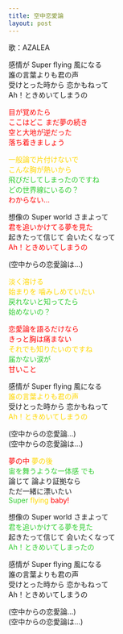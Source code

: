 ```yaml
---
title: 空中恋愛論
layout: post
---
```

歌：AZALEA

<p>感情が Super flying 風になる<br />
誰の言葉よりも君の声<br />
受けとった時から 恋かもねって<br />
Ah！ときめいてしまうの</p>

<p><font color="red">目が覚めたら<br />
ここはどこ まだ夢の続き<br />
空と大地が逆だった<br />
落ち着きましょう</font></p>

<p><font color="gold">一般論で片付けないで<br />
こんな胸が熱いから</font><br />
<font color="limegreen">飛びだしてしまったのですね<br />
どの世界線にいるの？</font><br />
<font color="red">わからない…</font></p>

<p>想像の Super world さまよって<br />
<font color="red">君を追いかけてる夢を見た</font><br />
起きたって信じて 会いたくなって<br />
<font color="red">Ah！ときめいてしまうの</font></p>

<p>(空中からの恋愛論は…)</p>

<p><font color="gold">淡く溶ける<br />
始まりを 噛みしめていたい</font><br />
<font color="limegreen">戻れないと知ってたら<br />
始めないの？</font></p>

<p><font color="red">恋愛論を語るだけなら<br />
きっと胸は痛まない</font><br />
<font color="gold">それでも知りたいのですね</font><br />
<font color="limegreen">届かない涙が</font><br />
<font color="red">甘いこと</font></p>

<p>感情が Super flying 風になる<br />
<font color="gold">誰の言葉よりも君の声</font><br />
受けとった時から 恋かもねって<br />
<font color="gold">Ah！ときめいてしまうの</font></p>

<p>(空中からの恋愛論…)<br />
(空中からの恋愛論は…)</p>

<p><font color="red">夢の中</font> <font color="gold">夢の後</font><br />
<font color="limegreen">宙を舞うような一体感 でも</font><br />
論じて 論より証拠なら<br />
ただ一緒に漂いたい<br />
<font color="limegreen">Super</font> <font color="gold">flying</font> <font color="red">baby!</font></p>

<p>想像の Super world さまよって<br />
<font color="limegreen">君を追いかけてる夢を見た</font><br />
起きたって信じて 会いたくなって<br />
<font color="limegreen">Ah！ときめいてしまったの</font></p>

<p>感情が Super flying 風になる<br />
誰の言葉よりも君の声<br />
受けとった時から 恋かもねって<br />
Ah！ときめいてしまうの</p>

<p>(空中からの恋愛論…)<br />
(空中からの恋愛論は…)</p>
